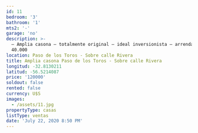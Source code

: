 ```yaml
---
id: 11
bedroom: '3'
bathroom: '1'
mts2: '-'
garage: 'no'
description: >-
  – Amplia casona – totalmente original – ideal inversionista – arrendada en $
  40.000
location: Paso de los Toros - Sobre calle Rivera
title: Amplia casona Paso de los Toros - Sobre calle Rivera
longitud: -32.8130211
latitud: -56.5214087
price: '120000'
soldout: false
rented: false
currency: U$S
images:
  - /assets/11.jpg
propertyType: casas
listType: ventas
date: 'July 22, 2020 8:50 PM'
---
```


